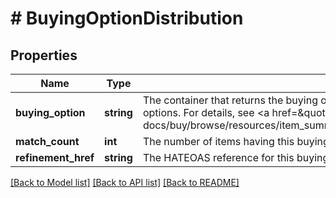 # # BuyingOptionDistribution

## Properties

Name | Type | Description | Notes
------------ | ------------- | ------------- | -------------
**buying_option** | **string** | The container that returns the buying option type. This will be AUCTION, FIXED_PRICE, CLASSIFIED_AD, or a combination of these options. For details, see &lt;a href&#x3D;\&quot;/api-docs/buy/browse/resources/item_summary/methods/search#response.itemSummaries.buyingOptions\&quot;&gt;buyingOptions&lt;/a&gt;. | [optional]
**match_count** | **int** | The number of items having this buying option. | [optional]
**refinement_href** | **string** | The HATEOAS reference for this buying option. | [optional]

[[Back to Model list]](../../README.md#models) [[Back to API list]](../../README.md#endpoints) [[Back to README]](../../README.md)
